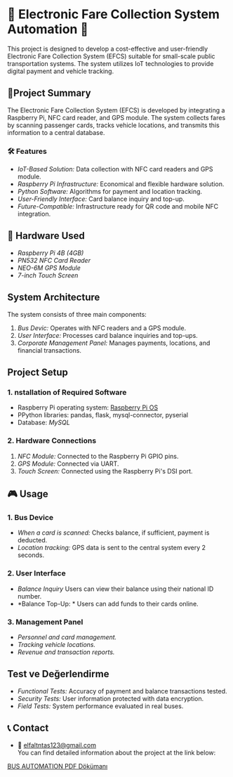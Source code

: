 # 🚀 Electronic Fare Collection System Automation 🚀

This project is designed to develop a cost-effective and user-friendly Electronic Fare Collection System (EFCS) suitable for small-scale public transportation systems. 
The system utilizes IoT technologies to provide digital payment and vehicle tracking.

## 🌟Project Summary
The Electronic Fare Collection System (EFCS) is developed by integrating a Raspberry Pi, NFC card reader, and GPS module. The system collects fares by scanning passenger cards, 
tracks vehicle locations, and transmits this information to a central database.

### 🛠 Features
- *IoT-Based Solution:* Data collection with NFC card readers and GPS module.
- *Raspberry Pi Infrastructure:* Economical and flexible hardware solution.
- *Python Software:* Algorithms for payment and location tracking.
- *User-Friendly Interface:* Card balance inquiry and top-up.
- *Future-Compatible:* Infrastructure ready for QR code and mobile NFC integration.

## 🔧 Hardware Used
- *Raspberry Pi 4B (4GB)*
- *PN532 NFC Card Reader*
- *NEO-6M GPS Module*
- *7-inch Touch Screen*

## System Architecture
The system consists of three main components:
1. *Bus Devic:* Operates with NFC readers and a GPS module.
2. *User Interface:* Processes card balance inquiries and top-ups.
3. *Corporate Management Panel:* Manages payments, locations, and financial transactions.

## Project Setup
### 1. nstallation of Required Software
- Raspberry Pi operating system: [Raspberry Pi OS](https://www.raspberrypi.com/software/)
- PPython libraries: pandas, flask, mysql-connector, pyserial
- Database: *MySQL*

### 2. Hardware Connections
1. *NFC Module:* Connected to the Raspberry Pi GPIO pins.
2. *GPS Module:* Connected via UART.
3. *Touch Screen:* Connected using the Raspberry Pi's DSI port.
   
## 🎮 Usage

### 1. Bus Device
- *When a card is scanned:* Checks balance, if sufficient, payment is deducted.
- *Location tracking:* GPS data is sent to the central system every 2 seconds.

### 2. User Interface
- *Balance Inquiry* Users can view their balance using their national ID number.
- *Balance Top-Up: * Users can add funds to their cards online.

### 3. Management Panel
- *Personnel and card management.*
- *Tracking vehicle locations.*
- *Revenue and transaction reports.*

## Test ve Değerlendirme
- *Functional Tests:* Accuracy of payment and balance transactions tested.
- *Security Tests:* User information protected with data encryption.
- *Field Tests:* System performance evaluated in real buses.


## 📞 Contact


- 📧 elfaltntas123@gmail.com  <br/>
You can find detailed information about the project at the link below:

[BUS AUTOMATION PDF Dökümanı](https://github.com/elfaltntas/EUTS-BUS-AUTOMATION/blob/main/BUS%20AUTOMATION.pdf)
